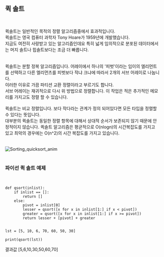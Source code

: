 ## 퀵 솔트  
<br/>  

퀵솔트는 일반적인 목적의 정렬 알고리즘중에서 효과적입니다.  
퀵솔트는 영국 컴퓨터 과학자 Tony Hoare가 1959년에 개발했습니다.  
지금도 여전히 사랑받고 있는 알고리즘인데요 특히 넓게 임의적으로 분포된 데이터에서는 머지 솔트나 힙솔트보다는 조금 더 빠릅니다.  
<br/>  
퀵솔트는 분할 정복 알고리즘입니다. 어레이에서 하나의 '피벗'이라는 임이의 엘리먼트를 선택하고 다른 엘리먼츠를 피벗보다 작냐 크냐에 따라서 2개의 서브 어레이로 나눕니다.  
이러한 이유로 가끔 파티션 교환 정렬이라고 부르기도 합니다.  
서브 어레이는 재귀적으로 다시 위 방법으로 정렬합니다. 이 작업은 적은 추가적인 메모리를 가지고도 정렬 할 수 있습니다.  
<br/>
퀵솔트는 비교 정렬입니다. 보다 작다라는 관계가 정의 되어있다면 모든 타입을 정렬할 수 있다는 뜻입니다.  
대부분의 퀵솔트는 동일한 정렬 항목에 대해서 상대적 순서가 보존되지 않기 때문에 안정적이지 않습니다. 
퀵솔트 알고리즘은 평균적으로 O(nlogn)의 시간복잡도를 가지고 있고 최악의 경우에는 O(n^2)의 시간 복잡도를 가지고 있습니다.  
<br/>  
![Sorting_quicksort_anim](https://github.com/choss001/choss001.github.io/assets/49851057/95b11f29-003c-4eef-89dc-8675dbac2526)  
<br/>  

### 파이선 퀵 솔트 예제  
  
<br/>    
  
```
def qsort(inlist):
    if inlist == []: 
        return []
    else:
        pivot = inlist[0]
        lesser = qsort([x for x in inlist[1:] if x < pivot])
        greater = qsort([x for x in inlist[1:] if x >= pivot])
        return lesser + [pivot] + greater


lst = [5, 10, 6, 70, 60, 50, 30]

print(qsort(lst))
```  

결과값 [5,6,10,30,50,60,70]
